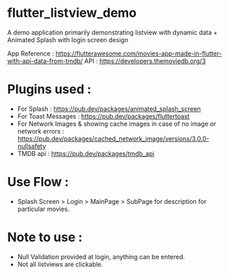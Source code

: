 # flutter_listview_demo
A demo application primarily demonstrating listview with dynamic data + Animated Splash with login screen design


App Reference :  https://flutterawesome.com/movies-app-made-in-flutter-with-api-data-from-tmdb/
API : https://developers.themoviedb.org/3

# Plugins used :
+ For Splash : https://pub.dev/packages/animated_splash_screen
+ For Toast Messages : https://pub.dev/packages/fluttertoast
+ For Network Images & showing cache images in case of no image or network errors : https://pub.dev/packages/cached_network_image/versions/3.0.0-nullsafety
+ TMDB api : https://pub.dev/packages/tmdb_api

# Use Flow :
+ Splash Screen > Login > MainPage > SubPage for description for particular movies.

# Note to use :
+ Null Validation provided at login, anything can be entered.
+ Not all listviews are clickable.





